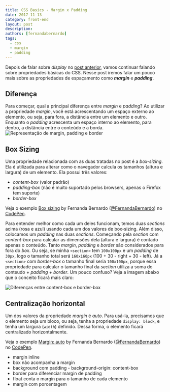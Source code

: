 ```yaml
---
title: CSS Basics - Margin x Padding
date: 2017-11-13
category: front-end
layout: post
description: 
authors: [fernandabernardo]
tags:
  - css
  - margin
  - padding
---
```


Depois de falar sobre *display* no [post anterior](/css-basics-display/), vamos continuar falando sobre propriedades básicas do CSS. Nesse post iremos falar um pouco mais sobre as propriedades de espaçamento como ***margin*** e ***padding***. 

## Diferença

Para começar, qual a principal diferença entre *margin* e *padding*? Ao utilizar a propriedade *margin*, você está acrescentando um espaço externo ao elemento, ou seja, para fora, a distância entre um elemento e outro. Enquanto o *padding* acrescenta um espaço interno ao elemento, para dentro, a distância entre o conteúdo e a borda.
![Representação de margin, padding e border](../images/css-basics-margin-padding-1.png)

## Box Sizing
Uma propriedade relacionada com as duas tratadas no post é a *box-sizing*. Ela é utilizada para alterar como o navegador calcula os tamanhos (altura e largura) de um elemento. Ela possui três valores:
- *content-box* (valor padrão)
- *padding-box* (não é muito suportado pelos browsers, apenas o Firefox tem suporte)
- *border-box*

<p data-height="333" data-theme-id="23784" data-slug-hash="vxPyPV" data-default-tab="css,result" data-user="FernandaBernardo" data-embed-version="2" data-pen-title="Box sizing" class="codepen">Veja o exemplo <a href="http://codepen.io/FernandaBernardo/pen/vxPyPV/">Box sizing</a> by Fernanda Bernardo (<a href="http://codepen.io/FernandaBernardo">@FernandaBernardo</a>) no <a href="http://codepen.io">CodePen</a>.</p>
<script async src="https://production-assets.codepen.io/assets/embed/ei.js"></script>

Para entender melhor como cada um deles funcionam, temos duas *sections* acima (rosa e azul) usando cada um dos valores de box-sizing. Além disso, colocamos um *padding* nas duas *sections*. Começando pela *section* com *content-box* para calcular as dimensões dela (altura e largura) é contado apenas o conteúdo. Tanto *margin*, *padding* e *border* são considerados para fora do *box*. Ou seja, se minha `<section>` tem `100x100px` e um *padding* de `30px`, logo o tamanho total será `160x160px` (100 + 30 - right + 30 - left). Já a `<section>` com *border-box* o tamanho final seria `100x100px`, porque essa propriedade para calcular o tamanho final da *section* utiliza a soma do conteudo + *padding* + *border*. Um pouco confuso? Veja a imagem abaixo que o conceito ficará mais claro:

![Diferenças entre content-box e border-box](../images/css-basics-margin-padding-2.png)

## Centralização horizontal
Um dos valores da propriedade *margin* é *auto*. Para usá-la, precisamos que o elemento seja um bloco, ou seja, tenha a propriedade `display: block`, e tenha um largura (`width`) definido. Dessa forma, o elemento ficará centralizado horizontalmente.

<p data-height="300" data-theme-id="23784" data-slug-hash="XzgJBz" data-default-tab="css,result" data-user="FernandaBernardo" data-embed-version="2" data-pen-title="Margin: auto" class="codepen">Veja o exemplo <a href="https://codepen.io/FernandaBernardo/pen/XzgJBz/">Margin: auto</a> by Fernanda Bernardo (<a href="https://codepen.io/FernandaBernardo">@FernandaBernardo</a>) no <a href="https://codepen.io">CodePen</a>.</p>
<script async src="https://production-assets.codepen.io/assets/embed/ei.js"></script>




* margin inline
* box não acompanha a margin
* background com padding - background-origin: content-box
* border para diferenciar margin de padding
* float conta o margin para o tamanho de cada elemento
* margin com porcentagem